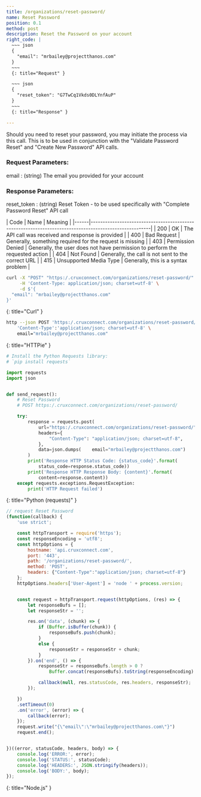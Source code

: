 ```yaml
---
title: /organizations/reset-password/
name: Reset Password
position: 0.1
method: post
description: Reset the Password on your account
right_code: |
  ~~~ json
  {
    "email": "mrbailey@projectthanos.com"
  }
  ~~~
  {: title="Request" }

  ~~~ json
  {
    "reset_token": "G7TwCq1Vkds0DLYnfAuP"
  }
  ~~~
  {: title="Response" }

---
```

Should you need to reset your password, you may initiate the process via this call. This is to be used in conjunction with the "Validate Password Reset" and "Create New Password" API calls.

### Request Parameters:

email
: (string) The email you provided for your account

### Response Parameters:

reset_token
: (string) Reset Token - to be used specifically with "Complete Password Reset" API call

| Code | Name                   | Meaning                                                                      |
|------|-------------------------------------------------------------------------------------------------------|
| 200  | OK                     | The API call was received and response is provided                           |
| 400  | Bad Request            | Generally, something required for the request is missing                     |
| 403  | Permission Denied      | Generally, the user does not have permission to perform the requested action |
| 404  | Not Found              | Generally, the call is not sent to the correct URL                           |
| 415  | Unsupported Media Type | Generally, this is a syntax problem                                          |


~~~ bash
curl -X "POST" "https:/.cruxconnect.com/organizations/reset-password/" \
     -H 'Content-Type: application/json; charset=utf-8' \
     -d $'{
  "email": "mrbailey@projectthanos.com"
}'

~~~
{: title="Curl" }

~~~ bash
http --json POST 'https:/.cruxconnect.com/organizations/reset-password/' \
    'Content-Type':'application/json; charset=utf-8' \
    email="mrbailey@projectthanos.com"

~~~
{: title="HTTPie" }

~~~ python
# Install the Python Requests library:
# `pip install requests`

import requests
import json


def send_request():
    # Reset Password
    # POST https:/.cruxconnect.com/organizations/reset-password/

    try:
        response = requests.post(
            url="https:/.cruxconnect.com/organizations/reset-password/",
            headers={
                "Content-Type": "application/json; charset=utf-8",
            },
            data=json.dumps(    email="mrbailey@projectthanos.com")
        )
        print('Response HTTP Status Code: {status_code}'.format(
            status_code=response.status_code))
        print('Response HTTP Response Body: {content}'.format(
            content=response.content))
    except requests.exceptions.RequestException:
        print('HTTP Request failed')

~~~
{: title="Python (requests)" }

~~~ javascript
// request Reset Password
(function(callback) {
    'use strict';

    const httpTransport = require('https');
    const responseEncoding = 'utf8';
    const httpOptions = {
        hostname: 'api.cruxconnect.com',
        port: '443',
        path: '/organizations/reset-password/',
        method: 'POST',
        headers: {"Content-Type":"application/json; charset=utf-8"}
    };
    httpOptions.headers['User-Agent'] = 'node ' + process.version;


    const request = httpTransport.request(httpOptions, (res) => {
        let responseBufs = [];
        let responseStr = '';

        res.on('data', (chunk) => {
            if (Buffer.isBuffer(chunk)) {
                responseBufs.push(chunk);
            }
            else {
                responseStr = responseStr + chunk;
            }
        }).on('end', () => {
            responseStr = responseBufs.length > 0 ?
                Buffer.concat(responseBufs).toString(responseEncoding) : responseStr;

            callback(null, res.statusCode, res.headers, responseStr);
        });

    })
    .setTimeout(0)
    .on('error', (error) => {
        callback(error);
    });
    request.write("{\"email\":\"mrbailey@projectthanos.com\"}")
    request.end();


})((error, statusCode, headers, body) => {
    console.log('ERROR:', error);
    console.log('STATUS:', statusCode);
    console.log('HEADERS:', JSON.stringify(headers));
    console.log('BODY:', body);
});

~~~
{: title="Node.js" }
